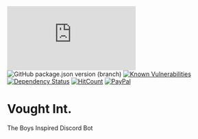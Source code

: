![node](https://img.shields.io/node/v/discord.js)
![GitHub package.json version (branch)](https://img.shields.io/github/package-json/v/discordjs/discord.js/master)
[![Known Vulnerabilities](https://snyk.io//test/github/adrifcastr/Gideon/badge.svg?targetFile=package.json)](https://snyk.io//test/github/adrifcastr/vought)
[![Dependency Status](https://david-dm.org/adrifcastr/Gideon.svg)](https://david-dm.org/adrifcastr/vought.svg)
[![HitCount](http://hits.dwyl.io/adrifcastr/Gideon.svg)](http://hits.dwyl.io/adrifcastr/vought)
[![PayPal](https://img.shields.io/badge/Paypal-Donate!-%2300457C.svg?logo=paypal&style=flat)](https://paypal.me/adrifcastr)

# Vought Int.
The Boys Inspired Discord Bot
